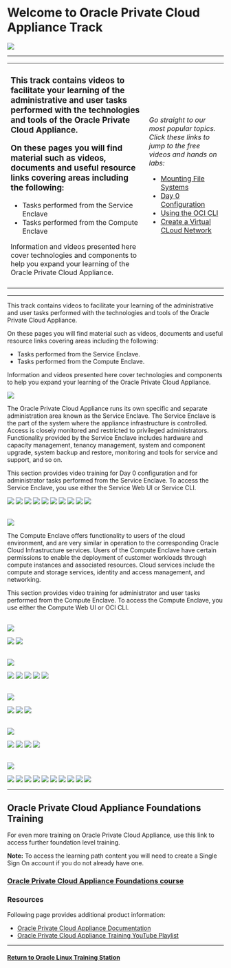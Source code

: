 
# Welcome to Oracle Private Cloud Appliance Track

![](../common/images/PCA_header4.png)
   
---
   
<table width="1200">
<colgroup>
   <col width="900">
   <col width="300">
</colgroup>
   <tr>   
      <td>
	 <h3><b>This track contains videos to facilitate your learning of the administrative and user tasks performed with the technologies and tools of the Oracle Private Cloud Appliance.</p>
	 <p>On these pages you will find material such as videos, documents and useful resource links covering areas including the following:</b></h3>
         <ul>
            <li>Tasks performed from the Service Enclave</li>
	    <li>Tasks performed from the Compute Enclave</li>
         </ul> 
    <p>Information and videos presented here cover technologies and components to help you expand your learning of the Oracle Private Cloud Appliance.</p>
      </td>
      <td rowspan="2"><p><i>Go straight to our most popular topics. Click these links to jump to the free videos and hands on labs:</i></p>
         <ul>
            <li><a href="#opca-storage">Mounting File Systems</a></li>
	    <li><a href="#opca-srvencl">Day 0 Configuration</a></li>
	    <li><a href="#opca-ocicli">Using the OCI CLI</a></li>
            <li><a href="#opca-network">Create a Virtual CLoud Network</a></li>
         </ul>
      </td>
   </tr>
   <tr>   
      <td>  </td>
   </tr>
</table>    
   
---
  
This track contains videos to facilitate your learning of the administrative and user tasks performed with the technologies and tools of the Oracle Private Cloud Appliance.

On these pages you will find material such as videos, documents and useful resource links covering areas including the following:
- Tasks performed from the Service Enclave.
- Tasks performed from the Compute Enclave.

Information and videos presented here cover technologies and components to help you expand your learning of the Oracle Private Cloud Appliance.



<p><img id="opca-srvencl" src="../common/images/pca-page-srvencl2.png"></p>

The Oracle Private Cloud Appliance runs its own specific and separate administration area known as the Service Enclave. The Service Enclave is the part of the system where the appliance infrastructure is controlled. Access is closely monitored and restricted to privileged administrators. Functionality provided by the Service Enclave includes hardware and capacity management, tenancy management, system and component upgrade, system backup and restore, monitoring and tools for service and support, and so on.

This section provides video training for Day 0 configuration and for administrator tasks performed from the Service Enclave. To access the Service Enclave, you use either the Service Web UI or Service CLI.

[![](../common/images/day0_conf_300.png)](https://youtu.be/pkeW3uqt11w)
[![](../common/images/use_serv_cli_300.png)](https://youtu.be/zgX87aB32qw)
[![](../common/images/conf_auth_grps_300.png)](https://youtu.be/QCsCyFWPea0)
[![](../common/images/prov_comp_nodes_300.png)](https://youtu.be/aQlRAYuLMwo)
[![](../common/images/ten_creat_300.png)](https://youtu.be/LBN5NHbpEnk)
[![](../common/images/graf_mon_300.png)](https://youtu.be/humJ2jiovBs)
[![](../common/images/query_loki_300.png)](https://youtu.be/HiGz8ruDtas)
[![](../common/images/alert_not_300.png)](https://youtu.be/Qmj_V8TAQXs)
[![](../common/images/migrate_vms_300.png)](https://youtu.be/_YjZMVApxaE)
[![](../common/images/patch_ind_com_300.png)](https://youtu.be/v_5ASLflVxU)
<br>
<br>

<p><img id="opca-compencl" src="../common/images/pca-page-compencl2.png"></p>

The Compute Enclave offers functionality to users of the cloud environment, and are very similar in operation to the corresponding Oracle Cloud Infrastructure services. Users of the Compute Enclave have certain permissions to enable the deployment of customer workloads through compute instances and associated resources. Cloud services include the compute and storage services, identity and access management, and networking.

This section provides video training for administrator and user tasks performed from the Compute Enclave. To access the Compute Enclave, you use either the Compute Web UI or OCI CLI.
<br>
<br>

<p><img id="opca-ocicli" src="../common/images/pca-page-ocicli.png"></p>

[![](../common/images/install_cli_300.png)](https://youtu.be/SNtGCBl_yZE)
[![](../common/images/config_cli_300.png)](https://youtu.be/x2iWGXIa-rQ)
<br>
<br>

<p><img id="opca-iam" src="../common/images/pca-page-iam4x.png"></p>

[![](../common/images/user_grp_pca_300.png)](https://youtu.be/D0CxmJ6pn4U)
[![](../common/images/comp_pol_pca_300.png)](https://youtu.be/KV4sQOWXab8)
[![](../common/images/fed_ip_pca_300.png)](https://youtu.be/tsBn5UQSJ24)
[![](../common/images/add_pca_trust_300.png)](https://youtu.be/wWm4TrPoEtI)
[![](../common/images/add_ip_certs_300.png)](https://youtu.be/uZcQk0pUe3s)
<br>
<br>

<p><img id="opca-network" src="../common/images/pca-page-network4.png"></p>

[![](../common/images/create_vcn_pca_300.png)](https://youtu.be/OCasg_HQ3LI)
[![](../common/images/ig_pca_300.png)](https://youtu.be/H8GwY7i720A)
[![](../common/images/lpg_pca_300.png)](https://youtu.be/pxdkxjajhO0)
<br>
<br>

<p><img id="opca-compinst" src="../common/images/pca-page-compinst4.png"></p>

[![](../common/images/imp_img_pca_300.png)](https://youtu.be/fToYmmf6NFk)
[![](../common/images/man_com_pca_300.png)](https://youtu.be/lxD2w1Chyxg)
[![](../common/images/man_ins_con_pca_300.png)](https://youtu.be/B4aW0hzDfc4)
[![](../common/images/man_ins_pool_pca_300.png)](https://youtu.be/VfSKX7WxNX8)
<br>
<br>

<p><img id="opca-storage" src="../common/images/pca-page-storage4.png"></p>

[![](../common/images/blk_vol_pca_300.png)](https://youtu.be/s5N6mGxUNew)
[![](../common/images/boot_vol_pca_300.png)](https://youtu.be/Vo4119i8HsU)
[![](../common/images/res_blk_vol_pca_300.png)](https://youtu.be/bO2kM9tSPU0)
[![](../common/images/vol_grp_pca_300.png)](https://youtu.be/YlwfUWbXsT8)
[![](../common/images/bu_pol_pca_300.png)](https://youtu.be/6R_61dHmCMY)
[![](../common/images/mt_tar_pca_300.png)](https://youtu.be/bTmckStW_wY)
[![](../common/images/create_fs_pca_300.png)](https://youtu.be/lB03H7YJP0Q)
[![](../common/images/pca_managing_buckets_300.png)](https://youtu.be/t6e_T0qJrNg)
[![](../common/images/pca_mounting_file_systems_300.png)](https://youtu.be/RZoIqkCPSBQ)
[![](../common/images/pca_managing_object_versioning_300_thumbnail.png)](https://youtu.be/wS6jhUwK6Fk)



---
## Oracle Private Cloud Appliance Foundations Training   
For even more training on Oracle Private Cloud Appliance, use this link to access further foundation level training.   

<b>Note:</b> To access the learning path content you will need to create a Single Sign On account if you do not already have one.   

### [Oracle Private Cloud Appliance Foundations course](https://www.oracle.com/goto/pcafoundations)

### Resources

Following page provides additional product information:

- [Oracle Private Cloud Appliance Documentation](https://docs.oracle.com/en/engineered-systems/private-cloud-appliance/)
- [Oracle Private Cloud Appliance Training YouTube Playlist](https://www.youtube.com/playlist?list=PLKCk3OyNwIzsnBlQvRh23rFgxMYFduQOo)


---
#### [Return to Oracle Linux Training Station](../README.md)

